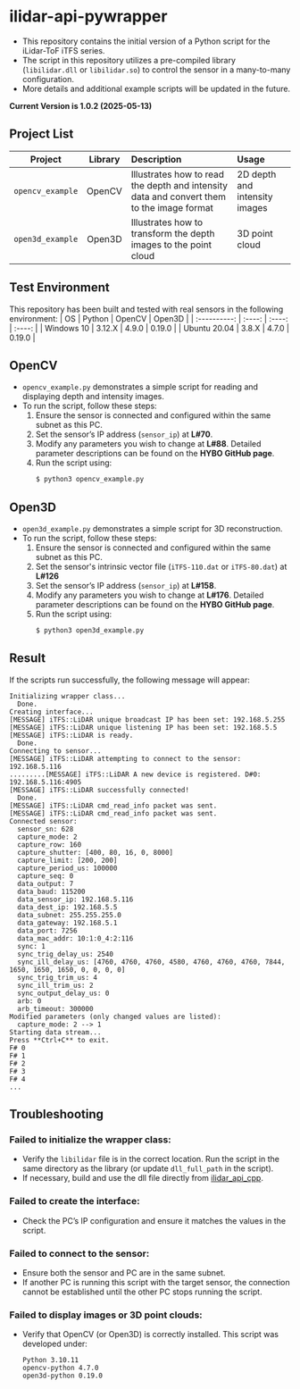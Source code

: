 # ilidar-api-pywrapper

- This repository contains the initial version of a Python script for the iLidar-ToF iTFS series.
- The script in this repository utilizes a pre-compiled library (`libilidar.dll` or `libilidar.so`) to control the sensor in a many-to-many configuration.
- More details and additional example scripts will be updated in the future.

**Current Version is 1.0.2 (2025-05-13)**

## Project List
|Project|Library|Description|Usage|
|:---:|:---:|:---|:---|
|`opencv_example`|OpenCV|Illustrates how to read the depth and intensity data and convert them to the image format|2D depth and intensity images|
|`open3d_example`|Open3D|Illustrates how to transform the depth images to the point cloud|3D point cloud|

## Test Environment
This repository has been built and tested with real sensors in the following environment:
|      OS      | Python | OpenCV | Open3D |
| :----------: | :----: | :----: | :----: |
|  Windows 10  | 3.12.X | 4.9.0  | 0.19.0 |
| Ubuntu 20.04 | 3.8.X  | 4.7.0  | 0.19.0 |

## OpenCV

- `opencv_example.py` demonstrates a simple script for reading and displaying depth and intensity images.
- To run the script, follow these steps:
  1. Ensure the sensor is connected and configured within the same subnet as this PC.
  2. Set the sensor’s IP address (`sensor_ip`) at **L#70**.
  3. Modify any parameters you wish to change at **L#88**. Detailed parameter descriptions can be found on the **HYBO GitHub page**.
  4. Run the script using:
     ```sh
     $ python3 opencv_example.py
     ```

## Open3D

- `open3d_example.py` demonstrates a simple script for 3D reconstruction.
- To run the script, follow these steps:
  1. Ensure the sensor is connected and configured within the same subnet as this PC.
  2. Set the sensor's intrinsic vector file (`iTFS-110.dat` or `iTFS-80.dat`) at **L#126**
  3. Set the sensor’s IP address (`sensor_ip`) at **L#158**.
  4. Modify any parameters you wish to change at **L#176**. Detailed parameter descriptions can be found on the **HYBO GitHub page**.
  5. Run the script using:
     ```sh
     $ python3 open3d_example.py
     ```


## Result

If the scripts run successfully, the following message will appear:

```
Initializing wrapper class...
  Done.
Creating interface...
[MESSAGE] iTFS::LiDAR unique broadcast IP has been set: 192.168.5.255
[MESSAGE] iTFS::LiDAR unique listening IP has been set: 192.168.5.5
[MESSAGE] iTFS::LiDAR is ready.
  Done.
Connecting to sensor...
[MESSAGE] iTFS::LiDAR attempting to connect to the sensor: 192.168.5.116
.........[MESSAGE] iTFS::LiDAR A new device is registered. D#0: 192.168.5.116:4905
[MESSAGE] iTFS::LiDAR successfully connected!
  Done.
[MESSAGE] iTFS::LiDAR cmd_read_info packet was sent.
[MESSAGE] iTFS::LiDAR cmd_read_info packet was sent.
Connected sensor:
  sensor_sn: 628
  capture_mode: 2
  capture_row: 160
  capture_shutter: [400, 80, 16, 0, 8000]
  capture_limit: [200, 200]
  capture_period_us: 100000
  capture_seq: 0
  data_output: 7
  data_baud: 115200
  data_sensor_ip: 192.168.5.116
  data_dest_ip: 192.168.5.5
  data_subnet: 255.255.255.0
  data_gateway: 192.168.5.1
  data_port: 7256
  data_mac_addr: 10:1:0_4:2:116
  sync: 1
  sync_trig_delay_us: 2540
  sync_ill_delay_us: [4760, 4760, 4760, 4580, 4760, 4760, 4760, 7844, 1650, 1650, 1650, 0, 0, 0, 0]
  sync_trig_trim_us: 4
  sync_ill_trim_us: 2
  sync_output_delay_us: 0
  arb: 0
  arb_timeout: 300000
Modified parameters (only changed values are listed):
  capture_mode: 2 --> 1
Starting data stream...
Press **Ctrl+C** to exit.
F# 0
F# 1
F# 2
F# 3
F# 4
...
```


## Troubleshooting

### Failed to initialize the wrapper class:
- Verify the `libilidar` file is in the correct location. Run the script in the same directory as the library (or update `dll_full_path` in the script).
- If necessary, build and use the dll file directly from [ilidar_api_cpp].

### Failed to create the interface:
- Check the PC’s IP configuration and ensure it matches the values in the script.

### Failed to connect to the sensor:
- Ensure both the sensor and PC are in the same subnet.
- If another PC is running this script with the target sensor, the connection cannot be established until the other PC stops running the script.

### Failed to display images or 3D point clouds:
- Verify that OpenCV (or Open3D) is correctly installed. This script was developed under:
  ```
  Python 3.10.11
  opencv-python 4.7.0
  open3d-python 0.19.0
  ```



[ilidar_api_cpp]: https://github.com/ilidar-tof/ilidar_api_cpp
